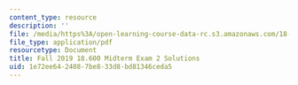 ```yaml
---
content_type: resource
description: ''
file: /media/https%3A/open-learning-course-data-rc.s3.amazonaws.com/18-600-probability-and-random-variables-fall-2019/1e72ee6424087be833d8bd81346ceda5_MIT18_600F19_midterm2_soln.pdf
file_type: application/pdf
resourcetype: Document
title: Fall 2019 18.600 Midterm Exam 2 Solutions
uid: 1e72ee64-2408-7be8-33d8-bd81346ceda5
---
```

